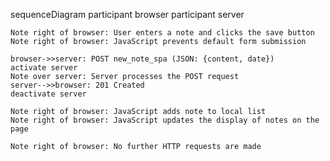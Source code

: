 sequenceDiagram
    participant browser
    participant server

    Note right of browser: User enters a note and clicks the save button
    Note right of browser: JavaScript prevents default form submission

    browser->>server: POST new_note_spa (JSON: {content, date})
    activate server
    Note over server: Server processes the POST request
    server-->>browser: 201 Created
    deactivate server

    Note right of browser: JavaScript adds note to local list
    Note right of browser: JavaScript updates the display of notes on the page

    Note right of browser: No further HTTP requests are made
